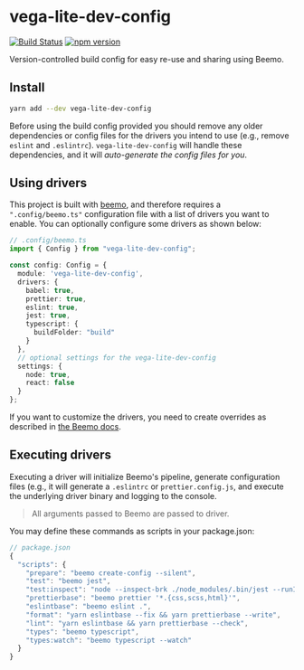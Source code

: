 # vega-lite-dev-config

[![Build Status](https://github.com/vega/vega-lite-dev-config/workflows/Test/badge.svg)](https://github.com/vega/vega-lite-dev-config/actions)
[![npm version](https://img.shields.io/npm/v/vega-lite-dev-config.svg)](https://www.npmjs.com/package/vega-lite-dev-config)

Version-controlled build config for easy re-use and sharing using Beemo.

## Install

```sh
yarn add --dev vega-lite-dev-config
```

Before using the build config provided you should remove any older dependencies or config files for the drivers you intend to use (e.g., remove `eslint` and `.eslintrc`). `vega-lite-dev-config` will handle these dependencies, and it will _auto-generate the config files for you_.

## Using drivers

This project is built with [beemo](https://github.com/milesj/beemo), and therefore requires a `".config/beemo.ts"` configuration file with a list of drivers you want to enable. You can optionally configure some drivers as shown below:

```ts
// .config/beemo.ts
import { Config } from "vega-lite-dev-config";

const config: Config = {
  module: 'vega-lite-dev-config',
  drivers: {
    babel: true,
    prettier: true,
    eslint: true,
    jest: true,
    typescript: {
      buildFolder: "build"
    }
  },
  // optional settings for the vega-lite-dev-config
  settings: {
    node: true,
    react: false
  }
};
```

If you want to customize the drivers, you need to create overrides as described in [the Beemo docs](https://milesj.gitbook.io/beemo/consumer).

## Executing drivers

Executing a driver will initialize Beemo's pipeline, generate configuration files (e.g., it will generate a `.eslintrc` or `prettier.config.js`, and execute the underlying driver binary and logging to the console.

> All arguments passed to Beemo are passed to driver.

You may define these commands as scripts in your package.json:

```js
// package.json
{
  "scripts": {
    "prepare": "beemo create-config --silent",
    "test": "beemo jest",
    "test:inspect": "node --inspect-brk ./node_modules/.bin/jest --runInBand",
    "prettierbase": "beemo prettier '*.{css,scss,html}'",
    "eslintbase": "beemo eslint .",
    "format": "yarn eslintbase --fix && yarn prettierbase --write",
    "lint": "yarn eslintbase && yarn prettierbase --check",
    "types": "beemo typescript",
    "types:watch": "beemo typescript --watch"
  }
}
```
